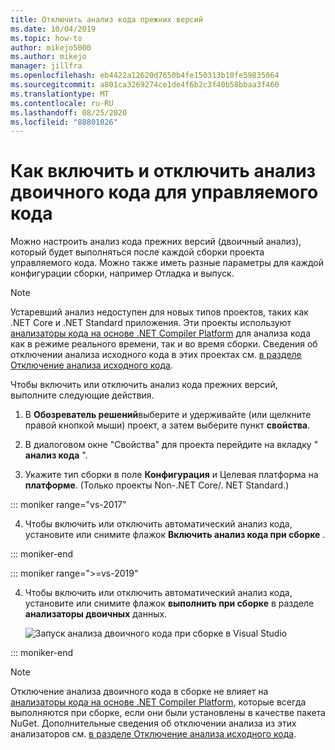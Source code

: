 ```yaml
---
title: Отключить анализ кода прежних версий
ms.date: 10/04/2019
ms.topic: how-to
author: mikejo5000
ms.author: mikejo
manager: jillfra
ms.openlocfilehash: eb4422a12620d7650b4fe150313b10fe59835064
ms.sourcegitcommit: a801ca3269274ce1de4f6b2c3f40b58bbaa3f460
ms.translationtype: MT
ms.contentlocale: ru-RU
ms.lasthandoff: 08/25/2020
ms.locfileid: "88801026"
---
```

# <a name="how-to-enable-and-disable-binary-code-analysis-for-managed-code"></a>Как включить и отключить анализ двоичного кода для управляемого кода

Можно настроить анализ кода прежних версий (двоичный анализ), который будет выполняться после каждой сборки проекта управляемого кода. Можно также иметь разные параметры для каждой конфигурации сборки, например Отладка и выпуск.

> [!NOTE]
> Устаревший анализ недоступен для новых типов проектов, таких как .NET Core и .NET Standard приложения. Эти проекты используют [анализаторы кода на основе .NET Compiler Platform](roslyn-analyzers-overview.md) для анализа кода как в режиме реального времени, так и во время сборки. Сведения об отключении анализа исходного кода в этих проектах см. [в разделе Отключение анализа исходного кода](disable-code-analysis.md).

Чтобы включить или отключить анализ кода прежних версий, выполните следующие действия.

1. В **Обозреватель решений**выберите и удерживайте (или щелкните правой кнопкой мыши) проект, а затем выберите пункт **свойства**.

2. В диалоговом окне "Свойства" для проекта перейдите на вкладку " **анализ кода** ".

3. Укажите тип сборки в поле **Конфигурация** и Целевая платформа на **платформе**. (Только проекты Non-.NET Core/. NET Standard.)

::: moniker range="vs-2017"

4. Чтобы включить или отключить автоматический анализ кода, установите или снимите флажок **Включить анализ кода при сборке** .

::: moniker-end

::: moniker range=">=vs-2019"

4. Чтобы включить или отключить автоматический анализ кода, установите или снимите флажок **выполнить при сборке** в разделе **анализаторы двоичных** данных.

   ![Запуск анализа двоичного кода при сборке в Visual Studio](media/run-on-build-binary-analyzers.png)

::: moniker-end

> [!NOTE]
> Отключение анализа двоичного кода в сборке не влияет на [анализаторы кода на основе .NET Compiler Platform](roslyn-analyzers-overview.md), которые всегда выполняются при сборке, если они были установлены в качестве пакета NuGet. Дополнительные сведения об отключении анализа из этих анализаторов см. [в разделе Отключение анализа исходного кода](disable-code-analysis.md).
